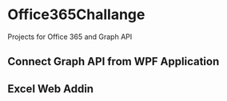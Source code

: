 # Office365Challange
Projects for Office 365 and Graph API
## Connect Graph API from WPF Application
## Excel Web Addin 

